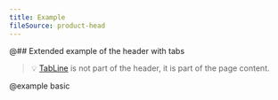 ```yaml
---
title: Example
fileSource: product-head
---
```


@## Extended example of the header with tabs

> 💡 [TabLine](/components/tab-line/) is not part of the header, it is part of the page content.

@example basic

